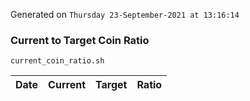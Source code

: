 Generated on `Thursday 23-September-2021 at 13:16:14`

### Current to Target Coin Ratio
`current_coin_ratio.sh`

Date|Current|Target|Ratio
---|---|---|---
